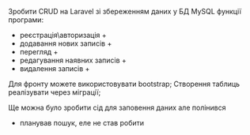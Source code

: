 Зробити CRUD на Laravel зі збереженням даних у БД MySQL
функції програми:

- реєстрація\авторизація +
- додавання нових записів +
- перегляд +
- редагування наявних записів +
- видалення записів +

Для фронту можете використовувати bootstrap;
Створення таблиць реалізувати через міграції;

Ще можна було зробити сід для заповення даних але полінився
+ планував пошук, еле не став робити
